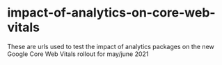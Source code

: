 # impact-of-analytics-on-core-web-vitals
These are urls used to test the impact of analytics packages on the new Google Core Web Vitals rollout for may/june 2021 
